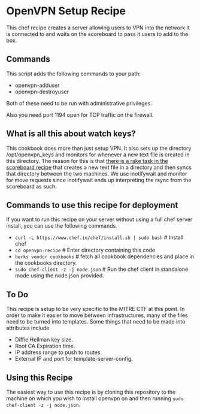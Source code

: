 # OpenVPN Setup Recipe

This chef recipe creates a server allowing users to VPN into the network it is connected to and waits on the scoreboard to pass it users to add to the box.

## Commands

This script adds the following commands to your path:

* openvpn-adduser
* openvpn-destroyuser

Both of these need to be run with administrative privileges.

Also you need port 1194 open for TCP traffic on the firewall.

## What is all this about watch keys?

This cookbook does more than just setup VPN. It also sets up the directory /opt/openvpn_keys and monitors for whenever a new text file is created in this directory. The reason for this is that [there is a rake task in the scoreboard recipe](https://github.com/mitre-cyber-academy/ctf-scoreboard/blob/e0a5e06329183caf6a008eaa07a489c67a9411d6/lib/tasks/scoreboard.rake#L126) that creates a new text file in a directory and then syncs that directory between the two machines. We use inotifywait and monitor for move requests since inotifywait ends up interpreting the rsync from the scoreboard as such.

## Commands to use this recipe for deployment

If you want to run this recipe on your server without using a full chef server install, you can use the following commands.

* `curl -L https://www.chef.io/chef/install.sh | sudo bash` # Install chef
* `cd openvpn-recipe` # Enter directory containing this code
* `berks vendor cookbooks` # fetch all cookbook dependencies and place in the cookbooks directory.
* `sudo chef-client -z -j node.json` # Run the chef client in standalone mode using the node.json provided.

## To Do

This recipe is setup to be very specific to the MITRE CTF at this point. In order to make it easier to move between infrastructures, many of the files need to be turned into templates. Some things that need to be made into attributes include

 * Diffie Hellman key size.
 * Root CA Expiration time.
 * IP address range to push to routes.
 * External IP and port for template-server-config.

## Using this Recipe

The easiest way to use this recipe is by cloning this repository to the machine on which you wish to install openvpn on and then running `sudo chef-client -z -j node.json`.
